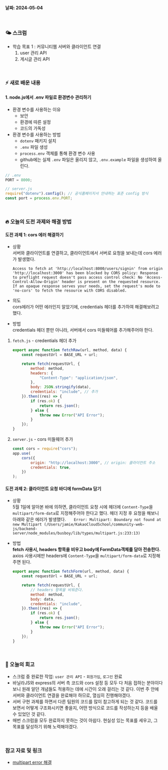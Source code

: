 #### 날짜: 2024-05-04

<br/>

### 🌤️ 스크럼

-   학습 목표 1 : 커뮤니티웹 서버와 클라이언트 연결
    1. user 관리 API
    2. 게시글 관리 API

<br/>

### ⚡️ 새로 배운 내용

#### 1. node.js에서 .env 파일로 환경변수 관리하기

-   환경 변수를 사용하는 이유
    -   보안
    -   환경에 따른 설정
    -   코드의 가독성
-   환경 변수를 사용하는 방법
    -   `dotenv` 패키지 설치
    -   `.env` 파일 생성
    -   `process.env` 객체를 통해 환경 변수 사용
    -   github에는 실제 `.env` 파일은 올리지 않고, `.env.example` 파일을 생성하여 올린다.

```javascript
// .env
PORT = 8000;

// server.js
require("dotenv").config(); // 공식홈페이지서 안내하는 표준 config 방식
const port = process.env.PORT;
```

<br/>

### 🔥 오늘의 도전 과제와 해결 방법

#### 도전 과제 1: cors 에러 해결하기

-   상황  
    서버와 클라이언트를 연결하고, 클라이언트에서 서버로 요청을 보내는데 cors 에러가 발생했다.

    ```plaintext
    Access to fetch at 'http://localhost:8000/users/signin' from origin 'http://localhost:3000' has been blocked by CORS policy: Response to preflight request doesn't pass access control check: No 'Access-Control-Allow-Origin' header is present on the requested resource. If an opaque response serves your needs, set the request's mode to 'no-cors' to fetch the resource with CORS disabled.
    ```

-   의도  
    cors에러가 어떤 에러인지 알았기에, credentials 헤더를 추가하여 해결해보려고 했다.

-   방법  
    credentials 헤더 뿐만 아니라, 서버에서 cors 미들웨어를 추가해주어야 한다.

1. `fetch.js` - credentials 헤더 추가

    ```javascript
    export async function fetchRaw(url, method, data) {
        const requestUrl = BASE_URL + url;

        return fetch(requestUrl, {
            method: method,
            headers: {
                "Content-Type": "application/json",
            },
            body: JSON.stringify(data),
            credentials: "include", // 추가
        }).then((res) => {
            if (res.ok) {
                return res.json();
            } else {
                throw new Error("API Error");
            }
        });
    }
    ```

2. `server.js` - cors 미들웨어 추가

    ```javascript
    const cors = require("cors");
    app.use(
        cors({
            origin: "http://localhost:3000", // origin: 클라이언트 주소
            credentials: true,
        })
    );
    ```

#### 도전 과제 2: 클라이언트 요청 바디에 formData 담기

-   상황  
     5월 1일에 알아본 바에 의하면, 클라이언트 요청 시에 헤더에 `Content-Type`을 `multipart/form-data`로 지정해주어야 한다고 했다. 헤더 지정 후 요청을 해보니 아래와 같은 에러가 발생했다.
    `   Error: Multipart: Boundary not found
at new Multipart (/Users/jamie/KakaoCloudSchool/community-web-js/backend-server/node_modules/busboy/lib/types/multipart.js:233:13)`
-   방법  
    **fetch 사용시, headers 항목을 비우고 body에 FormData객체를 담아 전송한다.**
    axios 사용시에만 headers에 `Content-Type`을 `multipart/form-data`로 지정해주면 된다.

    ```javascript
    export async function fetchForm(url, method, data) {
        const requestUrl = BASE_URL + url;

        return fetch(requestUrl, {
            // headers 항목을 비워준다.
            method: method,
            body: data,
            credentials: "include",
        }).then((res) => {
            if (res.ok) {
                return res.json();
            } else {
                throw new Error("API Error");
            }
        });
    }
    ```

<br/>

### 🤔 오늘의 회고

-   스크럼 중 완료한 작업: `user 관리 API` - `회원가입`, `로그인` 완료
-   바닐라JS와 express의 서버 측 코드와 cors 설정 등 모두 다 처음 접하는 분야이다보니 원래 알던 개념들도 적용하는 데에 시간이 오래 걸리는 것 같다. 이번 주 안에 서버와 클라이언트 연결을 완료해야 하므로, 열심히 진행해야겠다.
-   서버 구현 과제를 하면서 다른 팀원의 코드를 많이 참고하게 되는 것 같다. 코드를 보면서 어떻게 구조화시키면 좋을지, 어떤 방식으로 코드를 작성하는지 등을 배울 수 있었던 것 같다.
-   매번 스크럼을 모두 완료하지 못하는 것이 아쉽다. 현실성 있는 목표를 세우고, 그 목표를 달성하기 위해 노력해야겠다.

<br/>

### 참고 자료 및 링크

-   [multipart error 해결](https://rgbitcode.com/blog/senspond/59)
